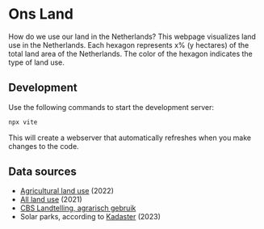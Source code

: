# Ons Land

How do we use our land in the Netherlands? This webpage visualizes land use in the Netherlands. Each hexagon represents x% (y hectares) of the total land area of the Netherlands. The color of the hexagon indicates the type of land use.

## Development

Use the following commands to start the development server:

```bash
npx vite
```

This will create a webserver that automatically refreshes when you make changes to the code.

## Data sources

- [Agricultural land use](https://agrimatie.nl/ThemaResultaat.aspx?subpubID=2232&themaID=2286&indicatorID=2911#:~:text=Van%20het%20totaal%20areaal%20cultuurgrond,0%2C6%25%20voor%20glastuinbouw.&text=De%20basis%20voor%20de%20oppervlakte%20cultuurgrond%20is%20de%20Landbouwtelling.) (2022)
- [All land use](https://lgn.nl/reports/WENR-rapport%203235_Totaal_LR.pdf) (2021)
- [CBS Landtelling, agrarisch gebruik](https://www.cbs.nl/nl-nl/cijfers/detail/80780ned#shortTableDescription)
- Solar parks, according to [Kadaster](https://www.kadaster.nl/documents/d/kadaster.nl/kadaster-onderzoeksrapport-naar-zonneparken-in-nederland-1) (2023)
